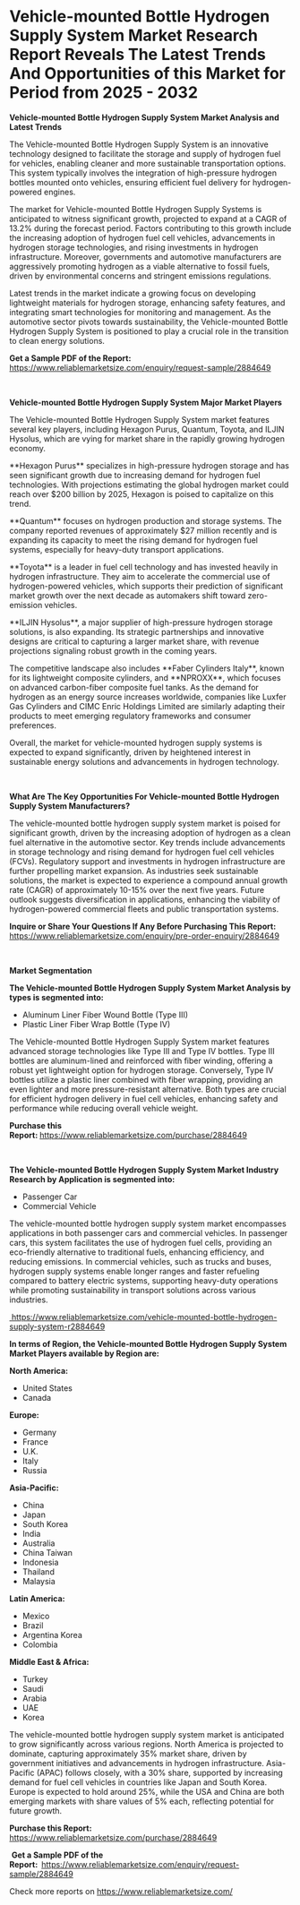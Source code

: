 <p><h1>Vehicle-mounted Bottle Hydrogen Supply System Market Research Report Reveals The Latest Trends And Opportunities of this Market for Period from 2025 - 2032</h1></p><p><strong>Vehicle-mounted Bottle Hydrogen Supply System Market Analysis and Latest Trends</strong></p>
<p><p>The Vehicle-mounted Bottle Hydrogen Supply System is an innovative technology designed to facilitate the storage and supply of hydrogen fuel for vehicles, enabling cleaner and more sustainable transportation options. This system typically involves the integration of high-pressure hydrogen bottles mounted onto vehicles, ensuring efficient fuel delivery for hydrogen-powered engines.</p><p>The market for Vehicle-mounted Bottle Hydrogen Supply Systems is anticipated to witness significant growth, projected to expand at a CAGR of 13.2% during the forecast period. Factors contributing to this growth include the increasing adoption of hydrogen fuel cell vehicles, advancements in hydrogen storage technologies, and rising investments in hydrogen infrastructure. Moreover, governments and automotive manufacturers are aggressively promoting hydrogen as a viable alternative to fossil fuels, driven by environmental concerns and stringent emissions regulations.</p><p>Latest trends in the market indicate a growing focus on developing lightweight materials for hydrogen storage, enhancing safety features, and integrating smart technologies for monitoring and management. As the automotive sector pivots towards sustainability, the Vehicle-mounted Bottle Hydrogen Supply System is positioned to play a crucial role in the transition to clean energy solutions.</p></p>
<p><strong>Get a Sample PDF of the Report:&nbsp;</strong> <a href="https://www.reliablemarketsize.com/enquiry/request-sample/2884649?utm_campaign=3185&utm_medium=2&utm_source=Github&utm_content=ia&utm_term=13032025&utm_id=vehicle-mounted-bottle-hydrogen-supply-system">https://www.reliablemarketsize.com/enquiry/request-sample/2884649</a></p>
<p>&nbsp;</p>
<p><strong>Vehicle-mounted Bottle Hydrogen Supply System Major Market Players</strong></p>
<p><p>The Vehicle-mounted Bottle Hydrogen Supply System market features several key players, including Hexagon Purus, Quantum, Toyota, and ILJIN Hysolus, which are vying for market share in the rapidly growing hydrogen economy. </p><p>**Hexagon Purus** specializes in high-pressure hydrogen storage and has seen significant growth due to increasing demand for hydrogen fuel technologies. With projections estimating the global hydrogen market could reach over $200 billion by 2025, Hexagon is poised to capitalize on this trend.</p><p>**Quantum** focuses on hydrogen production and storage systems. The company reported revenues of approximately $27 million recently and is expanding its capacity to meet the rising demand for hydrogen fuel systems, especially for heavy-duty transport applications.</p><p>**Toyota** is a leader in fuel cell technology and has invested heavily in hydrogen infrastructure. They aim to accelerate the commercial use of hydrogen-powered vehicles, which supports their prediction of significant market growth over the next decade as automakers shift toward zero-emission vehicles.</p><p>**ILJIN Hysolus**, a major supplier of high-pressure hydrogen storage solutions, is also expanding. Its strategic partnerships and innovative designs are critical to capturing a larger market share, with revenue projections signaling robust growth in the coming years.</p><p>The competitive landscape also includes **Faber Cylinders Italy**, known for its lightweight composite cylinders, and **NPROXX**, which focuses on advanced carbon-fiber composite fuel tanks. As the demand for hydrogen as an energy source increases worldwide, companies like Luxfer Gas Cylinders and CIMC Enric Holdings Limited are similarly adapting their products to meet emerging regulatory frameworks and consumer preferences.</p><p>Overall, the market for vehicle-mounted hydrogen supply systems is expected to expand significantly, driven by heightened interest in sustainable energy solutions and advancements in hydrogen technology.</p></p>
<p>&nbsp;</p>
<p><strong>What Are The Key Opportunities For Vehicle-mounted Bottle Hydrogen Supply System Manufacturers?</strong></p>
<p><p>The vehicle-mounted bottle hydrogen supply system market is poised for significant growth, driven by the increasing adoption of hydrogen as a clean fuel alternative in the automotive sector. Key trends include advancements in storage technology and rising demand for hydrogen fuel cell vehicles (FCVs). Regulatory support and investments in hydrogen infrastructure are further propelling market expansion. As industries seek sustainable solutions, the market is expected to experience a compound annual growth rate (CAGR) of approximately 10-15% over the next five years. Future outlook suggests diversification in applications, enhancing the viability of hydrogen-powered commercial fleets and public transportation systems.</p></p>
<p><strong>Inquire or Share Your Questions If Any Before Purchasing This Report:</strong> <a href="https://www.reliablemarketsize.com/enquiry/pre-order-enquiry/2884649?utm_campaign=3185&utm_medium=2&utm_source=Github&utm_content=ia&utm_term=13032025&utm_id=vehicle-mounted-bottle-hydrogen-supply-system">https://www.reliablemarketsize.com/enquiry/pre-order-enquiry/2884649</a></p>
<p>&nbsp;</p>
<p><strong>Market Segmentation</strong></p>
<p><strong>The Vehicle-mounted Bottle Hydrogen Supply System Market Analysis by types is segmented into:</strong></p>
<p><ul><li>Aluminum Liner Fiber Wound Bottle (Type III)</li><li>Plastic Liner Fiber Wrap Bottle (Type IV)</li></ul></p>
<p><p>The Vehicle-mounted Bottle Hydrogen Supply System market features advanced storage technologies like Type III and Type IV bottles. Type III bottles are aluminum-lined and reinforced with fiber winding, offering a robust yet lightweight option for hydrogen storage. Conversely, Type IV bottles utilize a plastic liner combined with fiber wrapping, providing an even lighter and more pressure-resistant alternative. Both types are crucial for efficient hydrogen delivery in fuel cell vehicles, enhancing safety and performance while reducing overall vehicle weight.</p></p>
<p><strong>Purchase this Report:&nbsp;</strong><a href="https://www.reliablemarketsize.com/purchase/2884649?utm_campaign=3185&utm_medium=2&utm_source=Github&utm_content=ia&utm_term=13032025&utm_id=vehicle-mounted-bottle-hydrogen-supply-system">https://www.reliablemarketsize.com/purchase/2884649</a></p>
<p>&nbsp;</p>
<p><strong>The Vehicle-mounted Bottle Hydrogen Supply System Market Industry Research by Application is segmented into:</strong></p>
<p><ul><li>Passenger Car</li><li>Commercial Vehicle</li></ul></p>
<p><p>The vehicle-mounted bottle hydrogen supply system market encompasses applications in both passenger cars and commercial vehicles. In passenger cars, this system facilitates the use of hydrogen fuel cells, providing an eco-friendly alternative to traditional fuels, enhancing efficiency, and reducing emissions. In commercial vehicles, such as trucks and buses, hydrogen supply systems enable longer ranges and faster refueling compared to battery electric systems, supporting heavy-duty operations while promoting sustainability in transport solutions across various industries.</p></p>
<p><a href="https://www.reliablemarketsize.com/vehicle-mounted-bottle-hydrogen-supply-system-r2884649?utm_campaign=3185&utm_medium=2&utm_source=Github&utm_content=ia&utm_term=13032025&utm_id=vehicle-mounted-bottle-hydrogen-supply-system">&nbsp;https://www.reliablemarketsize.com/vehicle-mounted-bottle-hydrogen-supply-system-r2884649</a></p>
<p><strong>In terms of Region, the Vehicle-mounted Bottle Hydrogen Supply System Market Players available by Region are:</strong></p>
<p>
    <p> <strong> North America: </strong>
        <ul>
            <li>United States</li>
            <li>Canada</li>
        </ul>
        </p> 
    <p> <strong> Europe: </strong>
        <ul>
            <li>Germany</li>
            <li>France</li>
            <li>U.K.</li>
            <li>Italy</li>
            <li>Russia</li>
        </ul>
        </p> 
    <p> <strong> Asia-Pacific: </strong>
        <ul>
            <li>China</li>
            <li>Japan</li>
            <li>South Korea</li>
            <li>India</li>
            <li>Australia</li>
            <li>China Taiwan</li>
            <li>Indonesia</li>
            <li>Thailand</li>
            <li>Malaysia</li>
        </ul>
        </p> 
    <p> <strong> Latin America: </strong>
        <ul>
            <li>Mexico</li>
            <li>Brazil</li>
            <li>Argentina Korea</li>
            <li>Colombia</li>
        </ul>
        </p> 
    <p> <strong> Middle East & Africa: </strong>
        <ul>
            <li>Turkey</li>
            <li>Saudi</li>
            <li>Arabia</li>
            <li>UAE</li>
            <li>Korea</li>
        </ul>
    </p>
    </p>
<p><p>The vehicle-mounted bottle hydrogen supply system market is anticipated to grow significantly across various regions. North America is projected to dominate, capturing approximately 35% market share, driven by government initiatives and advancements in hydrogen infrastructure. Asia-Pacific (APAC) follows closely, with a 30% share, supported by increasing demand for fuel cell vehicles in countries like Japan and South Korea. Europe is expected to hold around 25%, while the USA and China are both emerging markets with share values of 5% each, reflecting potential for future growth.</p></p>
<p><strong>Purchase this Report: </strong><a href="https://www.reliablemarketsize.com/purchase/2884649?utm_campaign=3185&utm_medium=2&utm_source=Github&utm_content=ia&utm_term=13032025&utm_id=vehicle-mounted-bottle-hydrogen-supply-system">https://www.reliablemarketsize.com/purchase/2884649</a></p>
<p>&nbsp;<strong>Get a Sample PDF of the Report:&nbsp;&nbsp;</strong><a href="https://www.reliablemarketsize.com/enquiry/request-sample/2884649?utm_campaign=3185&utm_medium=2&utm_source=Github&utm_content=ia&utm_term=13032025&utm_id=vehicle-mounted-bottle-hydrogen-supply-system">https://www.reliablemarketsize.com/enquiry/request-sample/2884649</a></p>
<p><strong></strong></p>
<p>Check more reports on <a href="https://www.reliablemarketsize.com/?utm_campaign=3185&utm_medium=2&utm_source=Github&utm_content=ia&utm_term=13032025&utm_id=vehicle-mounted-bottle-hydrogen-supply-system">https://www.reliablemarketsize.com/</a></p>